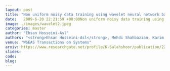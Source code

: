 ```yaml
---
layout: post
title: "Non uniform noisy data training using wavelet neural network based on sampling theory"
date:   2009-6-20 22:21:59 +00:00Non uniform noisy data training using wavelet neural network based on sampling theory
image: ./images/wavelet2.jpeg
categories: master
author: "Ehsan Hosseini-Asl"
authors: "<strong>Ehsan Hosseini-Asl</strong>, Mehdi Shahbazian, Karim Salahshour"
venue: "WSEAS Transactions on Systems"
arxiv: https://www.researchgate.net/profile/K-Salahshoor/publication/228374015_Non_uniform_noisy_data_training_using_wavelet_neural_network_based_on_sampling_theory/links/540cbc9f0cf2df04e754740b/Non-uniform-noisy-data-training-using-wavelet-neural-network-based-on-sampling-theory.pdf
slides:
code: 
blog: 
---
```

 

